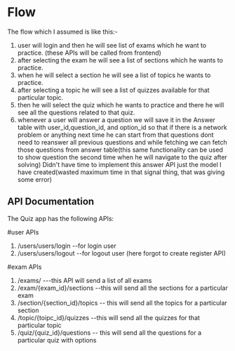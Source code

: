 # Flow
The flow which I assumed is like this:-
1. user will login and then he will see list of exams which he want to practice. (these APIs will be called from frontend)
2. after selecting the exam he will see a list of sections which he wants to practice.
3. when he will select a section he will see a list of topics he wants to practice.
4. after selecting a topic he will see a list of quizzes available for that particular topic.
5. then he will select the quiz which he wants to practice and there he will see all the questions related to that quiz.
6. whenever a user will answer a question we will save it in the Answer table with user_id,question_id, and option_id
so that if there is a network problem or anything next time he can start from that questions dont need to reanswer all previous questions
and while fetching we can fetch those questions from answer table(this same functionality can be used to show question 
the second time when he will navigate to the quiz after solving)
Didn't have time to implement this answer API just the model I have created(wasted maximum time in that signal thing, that was giving some error)
## API Documentation

The Quiz app has the following APIs:

#user APIs
1. /users/users/login  --for login user
2. /users/users/logout   --for logout user
(here forgot to create register API)

#exam APIs
1. /exams/  ---this API will send a list of all exams
2. /exam/{exam_id}/sections  --this will send all the sections for a particular exam
3. /section/{section_id}/topics   -- this will send all the topics for a particular section
4. /topic/{toipc_id}/quizzes   --this will send all the quizzes for that particular topic
5. /quiz/{quiz_id}/questions   -- this will send all the questions for a particular quiz with options
